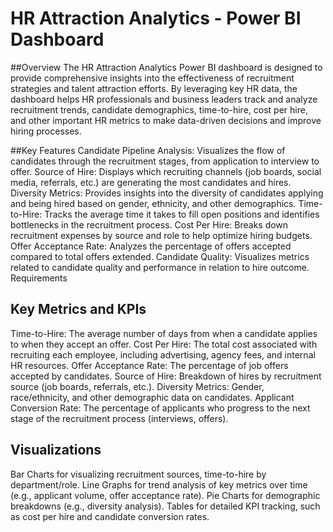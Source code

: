 
# HR Attraction Analytics - Power BI Dashboard
##Overview
The HR Attraction Analytics Power BI dashboard is designed to provide comprehensive insights into the effectiveness of recruitment strategies and talent attraction efforts. By leveraging key HR data, the dashboard helps HR professionals and business leaders track and analyze recruitment trends, candidate demographics, time-to-hire, cost per hire, and other important HR metrics to make data-driven decisions and improve hiring processes.

##Key Features
Candidate Pipeline Analysis: Visualizes the flow of candidates through the recruitment stages, from application to interview to offer.
Source of Hire: Displays which recruiting channels (job boards, social media, referrals, etc.) are generating the most candidates and hires.
Diversity Metrics: Provides insights into the diversity of candidates applying and being hired based on gender, ethnicity, and other demographics.
Time-to-Hire: Tracks the average time it takes to fill open positions and identifies bottlenecks in the recruitment process.
Cost Per Hire: Breaks down recruitment expenses by source and role to help optimize hiring budgets.
Offer Acceptance Rate: Analyzes the percentage of offers accepted compared to total offers extended.
Candidate Quality: Visualizes metrics related to candidate quality and performance in relation to hire outcome.
Requirements

## Key Metrics and KPIs
Time-to-Hire: The average number of days from when a candidate applies to when they accept an offer.
Cost Per Hire: The total cost associated with recruiting each employee, including advertising, agency fees, and internal HR resources.
Offer Acceptance Rate: The percentage of job offers accepted by candidates.
Source of Hire: Breakdown of hires by recruitment source (job boards, referrals, etc.).
Diversity Metrics: Gender, race/ethnicity, and other demographic data on candidates.
Applicant Conversion Rate: The percentage of applicants who progress to the next stage of the recruitment process (interviews, offers).
## Visualizations
Bar Charts for visualizing recruitment sources, time-to-hire by department/role.
Line Graphs for trend analysis of key metrics over time (e.g., applicant volume, offer acceptance rate).
Pie Charts for demographic breakdowns (e.g., diversity analysis).
Tables for detailed KPI tracking, such as cost per hire and candidate conversion rates.

